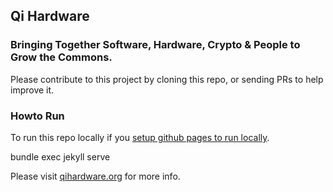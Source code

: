 ## Qi Hardware

### Bringing Together Software, Hardware, Crypto & People to Grow the Commons.

Please contribute to this project by cloning this repo, or sending PRs to 
help improve it. 

### Howto Run

To run this repo locally if you [setup github pages to run locally](https://help.github.com/articles/setting-up-your-github-pages-site-locally-with-jekyll/).

 bundle exec jekyll serve

Please visit [qihardware.org](https://qihardware.org) for more info.
